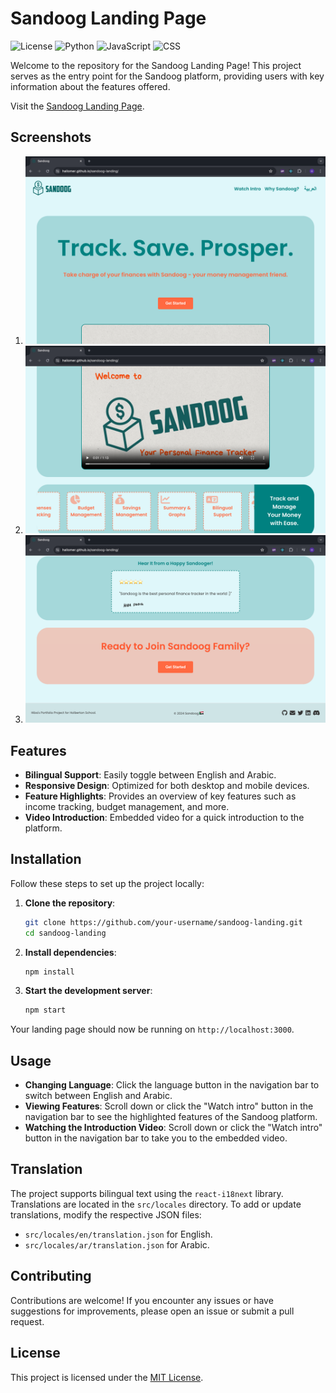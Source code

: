 # Sandoog Landing Page

![License](https://img.shields.io/badge/License-MIT-green)
![Python](https://img.shields.io/badge/Python-3.8+-blue)
![JavaScript](https://img.shields.io/badge/JavaScript-ES6+-yellow)
![CSS](https://img.shields.io/badge/CSS-3-blue)

Welcome to the repository for the Sandoog Landing Page! This project serves as the entry point for the Sandoog platform, providing users with key information about the features offered.

Visit the [Sandoog Landing Page](https://hallomer.github.io/sandoog-landing/).

## Screenshots

1. ![Screenshot 1](Screenshot0.png)
2. ![Screenshot 2](Screenshot1.png)
3. ![Screenshot 3](Screenshot2.png)

## Features

- **Bilingual Support**: Easily toggle between English and Arabic.
- **Responsive Design**: Optimized for both desktop and mobile devices.
- **Feature Highlights**: Provides an overview of key features such as income tracking, budget management, and more.
- **Video Introduction**: Embedded video for a quick introduction to the platform.

## Installation

Follow these steps to set up the project locally:

1. **Clone the repository**:
    ```bash
    git clone https://github.com/your-username/sandoog-landing.git
    cd sandoog-landing
    ```

2. **Install dependencies**:
    ```bash
    npm install
    ```

3. **Start the development server**:
    ```bash
    npm start
    ```

Your landing page should now be running on `http://localhost:3000`.

## Usage

- **Changing Language**: Click the language button in the navigation bar to switch between English and Arabic.
- **Viewing Features**: Scroll down or click the "Watch intro" button in the navigation bar to see the highlighted features of the Sandoog platform.
- **Watching the Introduction Video**: Scroll down or click the "Watch intro" button in the navigation bar to take you to the embedded video.

## Translation

The project supports bilingual text using the `react-i18next` library. Translations are located in the `src/locales` directory. To add or update translations, modify the respective JSON files:

- `src/locales/en/translation.json` for English.
- `src/locales/ar/translation.json` for Arabic.

## Contributing

Contributions are welcome! If you encounter any issues or have suggestions for improvements, please open an issue or submit a pull request.

## License
This project is licensed under the [MIT License](LICENSE).
